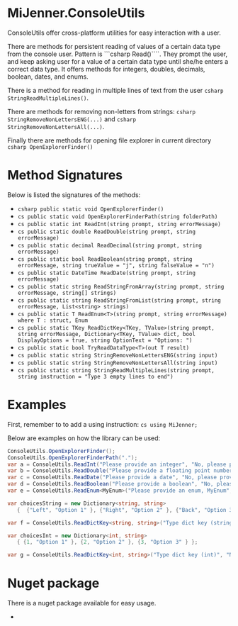 # MiJenner.ConsoleUtils
ConsoleUtils offer cross-platform utilities for easy interaction with a user. 

There are methods for persistent reading of values of a certain data type from the console user. Pattern is ```csharp Read<datatype>()````. They prompt the user, and keep asking user for a value of a certain data type until she/he enters a correct data type. It offers methods for integers, doubles, decimals, boolean, dates, and enums. 

There is a method for reading in multiple lines of text from the user ```csharp StringReadMultipleLines()```. 

There are methods for removing non-letters from strings: ```csharp StringRemoveNonLettersENG(...)``` and ```csharp StringRemoveNonLettersAll(...)```. 

Finally there are methods for opening file explorer in current directory ```csharp OpenExplorerFinder()```

# Method Signatures 

Below is listed the signatures of the methods: 
* ```csharp public static void OpenExplorerFinder()```
* ```cs public static void OpenExplorerFinderPath(string folderPath)```
* ```cs public static int ReadInt(string prompt, string errorMessage)```
* ```cs public static double ReadDouble(string prompt, string errorMessage)```
* ```cs public static decimal ReadDecimal(string prompt, string errorMessage)```
* ```cs public static bool ReadBoolean(string prompt, string errorMessage, string trueValue = "j", string falseValue = "n")```
* ```cs public static DateTime ReadDate(string prompt, string errorMessage)```
* ```cs public static string ReadStringFromArray(string prompt, string errorMessage, string[] strings)```
* ```cs public static string ReadStringFromList(string prompt, string errorMessage, List<string> strings)```
* ```cs public static T ReadEnum<T>(string prompt, string errorMessage) where T : struct, Enum```
* ```cs public static TKey ReadDictKey<TKey, TValue>(string prompt, string errorMessage, Dictionary<TKey, TValue> dict, bool DisplayOptions = true, string OptionText = "Options: ")```
* ```cs public static bool TryReadDataType<T>(out T result)```
* ```cs public static string StringRemoveNonLettersENG(string input)```
* ```cs public static string StringRemoveNonLettersAll(string input)```
* ```cs public static string StringReadMultipleLines(string prompt, string instruction = "Type 3 empty lines to end")```

# Examples 
First, remember to to add a using instruction: 
```cs using MiJenner;```

Below are examples on how the library can be used: 
```cs 
ConsoleUtils.OpenExplorerFinder();
ConsoleUtils.OpenExplorerFinderPath("."); 
var a = ConsoleUtils.ReadInt("Please provide an integer", "No, please provide an integer");
var b = ConsoleUtils.ReadDouble("Please provide a floating point number", "No, please provide a floating point number");
var c = ConsoleUtils.ReadDate("Please provide a date", "No, please provide a date");
var d = ConsoleUtils.ReadBoolean("Please provide a boolean", "No, please provide a boolean", "t", "f");
var e = ConsoleUtils.ReadEnum<MyEnum>("Please provide an enum, MyEnum", "No, please provide an enum, MyEnum");

var choicesString = new Dictionary<string, string>
   {  {"Left", "Option 1" }, {"Right", "Option 2" }, {"Back", "Option 3" } };

var f = ConsoleUtils.ReadDictKey<string, string>("Type dict key (string)", "Nope", choicesString);

var choicesInt = new Dictionary<int, string>
   { {1, "Option 1" }, {2, "Option 2" }, {3, "Option 3" } };

var g = ConsoleUtils.ReadDictKey<int, string>("Type dict key (int)", "Nope", choicesInt);
```

# Nuget package 
There is a nuget package available for easy usage. 






* 
